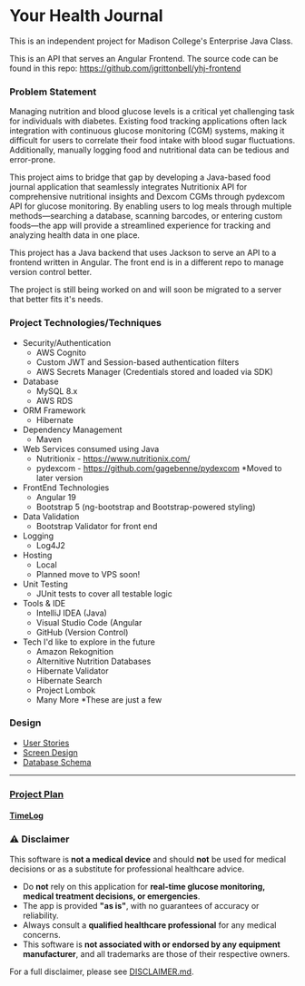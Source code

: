 # Your Health Journal

This is an independent project for Madison College's Enterprise Java Class.

This is an API that serves an Angular Frontend. The source code can be found in this repo:
https://github.com/jgrittonbell/yhj-frontend

### Problem Statement

Managing nutrition and blood glucose levels is a critical yet challenging task for individuals with
diabetes. Existing food tracking applications often lack integration with continuous glucose monitoring (CGM) systems,
making it difficult for users to correlate their food intake with blood sugar fluctuations.
Additionally, manually logging food and nutritional data can be tedious and error-prone.

This project aims to bridge that gap by developing a Java-based food journal application that seamlessly
integrates Nutritionix API for comprehensive nutritional insights and Dexcom CGMs through pydexcom API
for glucose monitoring. By enabling users to log meals through multiple methods—searching a database, scanning
barcodes, or entering custom foods—the app will provide a streamlined experience for tracking and analyzing
health data in one place.

This project has a Java backend that uses Jackson to serve an API to a frontend written in Angular. The front end
is in a different repo to manage version control better.

The project is still being worked on and will soon be migrated to a server that better fits it's needs.

### Project Technologies/Techniques
* Security/Authentication
    * AWS Cognito
    * Custom JWT and Session-based authentication filters
    * AWS Secrets Manager (Credentials stored and loaded via SDK)
* Database
    * MySQL 8.x
    * AWS RDS
* ORM Framework
    * Hibernate
* Dependency Management
    * Maven
* Web Services consumed using Java
    * Nutritionix - https://www.nutritionix.com/
    * pydexcom - https://github.com/gagebenne/pydexcom *Moved to later version
* FrontEnd Technologies
    * Angular 19
    * Bootstrap 5 (ng-bootstrap and Bootstrap-powered styling)
* Data Validation
    * Bootstrap Validator for front end
* Logging
    * Log4J2
* Hosting
    * Local
    * Planned move to VPS soon!
* Unit Testing
    * JUnit tests to cover all testable logic
* Tools & IDE
    * IntelliJ IDEA (Java)
    * Visual Studio Code (Angular
    * GitHub (Version Control)
* Tech I'd like to explore in the future
  * Amazon Rekognition
  * Alternitive Nutrition Databases
  * Hibernate Validator
  * Hibernate Search
  * Project Lombok
  * Many More *These are just a few

### Design

* [User Stories](DesignDocuments/userStories.md)
* [Screen Design](DesignDocuments/Screens.md)
* [Database Schema](DesignDocuments/DatabaseSchema.md)

---

### [Project Plan](DesignDocuments/ProjectPlan.md)

#### [TimeLog](TimeLog.md)
### ⚠️ Disclaimer

This software is **not a medical device** and should **not** be used for medical decisions or as a substitute for professional healthcare advice.

- Do **not** rely on this application for **real-time glucose monitoring, medical treatment decisions, or emergencies**.
- The app is provided **"as is"**, with no guarantees of accuracy or reliability.
- Always consult a **qualified healthcare professional** for any medical concerns.
- This software is **not associated with or endorsed by any equipment manufacturer**, and all trademarks are those of their respective owners.

For a full disclaimer, please see [DISCLAIMER.md](DISCLAIMER.md).